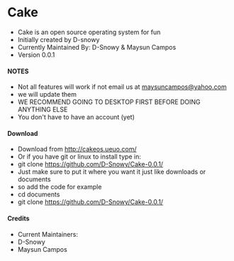 # Cake
- Cake is an open source operating system for fun
- Initially created by D-snowy
- Currently Maintained By: D-Snowy &amp; Maysun Campos
- Version 0.0.1
#### NOTES
- Not all features will work if not email us at maysuncampos@yahoo.com
- we will update them
- WE RECOMMEND GOING TO DESKTOP FIRST BEFORE DOING ANYTHING ELSE
- You don't have to have an account (yet)
#### Download
- Download from http://cakeos.ueuo.com/
- Or if you have git or linux to install type in:
- git clone https://github.com/D-Snowy/Cake-0.0.1/
- Just make sure to put it where you want it just like downloads or documents
- so add the code for example
- cd documents
- git clone https://github.com/D-Snowy/Cake-0.0.1/
#### Credits
- Current Maintainers:
- D-Snowy
- Maysun Campos
